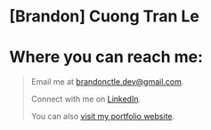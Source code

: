 # [Brandon] Cuong Tran Le


# Where you can reach me:
>
>Email me at [brandonctle.dev@gmail.com](mailto:brandonctle.dev@gmail.com).
>
>Connect with me on [LinkedIn](https://www.linkedin.com/in/brandonctle/).
>
>You can also [visit my portfolio website](https://brandonle.azurewebsites.net/). 



<!--
**Brand0nLe/Brand0nLe** is a ✨ _special_ ✨ repository because its `README.md` (this file) appears on your GitHub profile.

Here are some ideas to get you started:

- 🔭 I’m currently working on ...
- 🌱 I’m currently learning ...
- 👯 I’m looking to collaborate on ...
- 🤔 I’m looking for help with ...
- 💬 Ask me about ...
- 📫 How to reach me: ...
- 😄 Pronouns: ...
- ⚡ Fun fact: ...
-->

